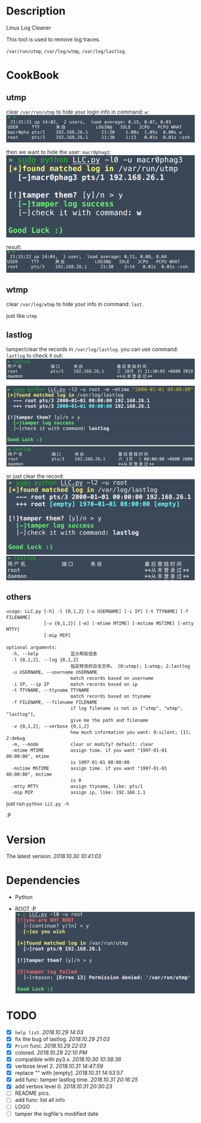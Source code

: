 # Description
Linux Log Cleaner

This tool is used to remove log traces.

`/var/run/utmp`, `/var/log/wtmp`, `/var/log/lastlog`.

# CookBook
## utmp
clear `/var/run/utmp` to hide your login info in command: `w`:
![](https://raw.githubusercontent.com/Macr0phag3/LLC/master/pics/2018-10-31_21-31-45.png)

then we want to hide the user: `macr0phag3`:
![](https://raw.githubusercontent.com/Macr0phag3/LLC/master/pics/2018-10-31_21-33-10.png)

result:
![](https://raw.githubusercontent.com/Macr0phag3/LLC/master/pics/2018-10-31_21-33-30.png)

## wtmp
clear `/var/log/wtmp` to hide your info in command: `last`.

just like `utmp`

## lastlog
tamper/clear the records in `/var/log/lastlog`.
you can use command: `lastlog` to check it out:
![](https://raw.githubusercontent.com/Macr0phag3/LLC/master/pics/2018-10-31_21-37-38.png)

![](https://raw.githubusercontent.com/Macr0phag3/LLC/master/pics/2018-10-31_21-42-17.png)
![](https://raw.githubusercontent.com/Macr0phag3/LLC/master/pics/2018-10-31_21-42-29.png)

or just clear the record:
![](https://raw.githubusercontent.com/Macr0phag3/LLC/master/pics/2018-10-31_21-43-12.png)
![](https://raw.githubusercontent.com/Macr0phag3/LLC/master/pics/2018-10-31_21-43-22.png)

## others
```
usage: LLC.py [-h] -l {0,1,2} [-u USERNAME] [-i IP] [-t TTYNAME] [-f FILENAME]
              [-v {0,1,2}] [-m] [-mtime MTIME] [-mstime MSTIME] [-mtty MTTY]
              [-mip MIP]

optional arguments:
  -h, --help            显示帮助信息
  -l {0,1,2}, --log {0,1,2}
                        指定修改的日志文件。 [0:utmp]; 1:wtmp; 2:lastlog
  -u USERNAME, --username USERNAME
                        match records based on username
  -i IP, --ip IP        match records based on ip
  -t TTYNAME, --ttyname TTYNAME
                        match records based on ttyname
  -f FILENAME, --filename FILENAME
                        if log filename is not in ["utmp", "wtmp", "lastlog"],
                        give me the path and filename
  -v {0,1,2}, --verbose {0,1,2}
                        how much information you want: 0:silent; [1]; 2:debug
  -m, --mode            clear or modify? default: clear
  -mtime MTIME          assign time. if you want "1997-01-01 08:00:00", mtime
                        is 1997-01-01 08:00:00
  -mstime MSTIME        assign time. if you want "1997-01-01 08:00:00", mstime
                        is 0
  -mtty MTTY            assign ttyname, like: pts/1
  -mip MIP              assign ip, like: 192.168.1.1
```

just run `python LLC.py -h`

:P

# Version
The latest version: _2018.10.30 10:41:03_

# Dependencies
- Python

- ROOT :P
![](https://raw.githubusercontent.com/Macr0phag3/LLC/master/pics/2018-10-31_21-46-34.png)

# TODO
- [x] `help list`. _2018.10.29 14:03_
- [x] fix the bug of lastlog. _2018.10.29 21:03_
- [X] `Print` func. _2018.10.29 22:03_
- [x] colored. _2018.10.29 22:10 PM_
- [x] compatible with py3.x. _2018.10.30 10:38:36_
- [x] verbose level 2. _2018.10.31 14:47:59_
- [x] replace "" with [empty]. _2018.10.31 14:53:57_
- [x] add func: tamper lastlog time. _2018.10.31 20:16:25_
- [x] add verbos level 0. _2018.10.31 20:30:23_
- [ ] README pics.
- [ ] add func: list all info
- [ ] LOGO
- [ ] tamper the logfile's modified date
